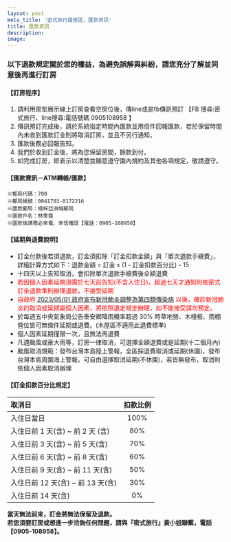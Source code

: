 ```yaml
---
layout: post
meta_title: '密式旅行露營區，匯款資訊'
title: 匯款資訊
description: 
image: 
---
```


### 以下退款規定關於您的權益，為避免誤解與糾紛，請您充分了解並同意後再進行訂房  

#### 【訂房程序】   
1. 請利用房型展示線上訂房查看空房位後，傳line或是fb傳訊預訂 【FB 搜尋:密式旅行、line搜尋:電話號碼 0905108958 】
2. 傳訊預訂完成後，請於系統指定時間內匯款並用信件回報匯款，若於保留時間內未收到匯款訂金則將取消訂房，並且不另行通知。
3. 匯款後務必回報告知。
4. 我們於收到訂金後，將為您保留房間，餘款到付。
5. 如完成訂房，即表示以清楚並願意遵守園內規約及其他各項規定，敬請遵守。

#### 【匯款資訊－ATM轉帳/匯款】  
```
※郵局代碼：700  
※郵局帳號：0041703-0172216  
※匯款郵局：楠梓亞洲城郵局  
※匯款戶名：林季霆  
※匯款後請務必來電、來信確認【電話：0905-108958】  
```

#### 【延期與退費說明】  

- 訂金付款後若須退款，訂金須扣除「訂金扣款金額」與「單次退款手續費」，詳細計算方式如下：退款金額 = 訂金 x (1 - 訂金扣款百分比) - 15
- 十四天以上告知取消，會扣除單次退款手續費後全額退費
- <span style="color:red">若因個人因素延期須需於七天前告知(不含入住日)，超過七天才通知則依密式訂金退款準則辦理退款，不接受延期</span>
- <span style="color:red">自政府 [2023/05/01 政府宣布新冠肺炎調整為第四類傳染病](https://www.cdc.gov.tw/Bulletin/Detail/W65sFwVgfFn8ak3VVoh57Q?typeid=9) 以後，確診新冠肺炎的取消或延期屬個人因素，將依照退定規定辦理，如不能接受請勿預定。</span>
- 於每週五中央氣象局公告泰安鄕降雨機率超過 30% 時草地營、木棧板、雨棚營位皆可無條件延期或退費。(木屋區不適用此退費標準)
- 個人因素延期僅限一次，且無法再退費
- 凡遇颱風或豪大雨等，訂房一律取消，可選擇全額退費或是延期(十二個月內)
- 颱風取消規範：發布台灣本島陸上警報，全區採退費取消或延期(休園)，發布台灣本島周圍海上警報，可自由選擇取消延期(不休園)，若皆無發布，取消則依個人因素取消辦理  

#### 【訂金扣款百分比規定】  

| 取消日 | 扣款比例 | 
|:--------|:-------:|
| 入住日當日   | 100%   |
| 入住日前 1 天(含) ~ 前 2 天 (含)   | 80%   |
| 入住日前 3 天(含) ~ 前 5 天(含)   | 70%   |
| 入住日前 6 天(含) ~ 前 8 天(含)   | 60%   |
| 入住日前 9 天(含) ~ 前 11 天(含)   | 50%   |
| 入住日前 12 天(含) ~ 前 13 天(含)   | 30%   |
| 入住日前 14 天(含)    | 0%   |

**當天無法前來，訂金將無法保留及退款。**  
**若您須要訂房或想進一步洽詢任何問題，請與『密式旅行』黃小姐聯繫，電話【0905-108958】。**
